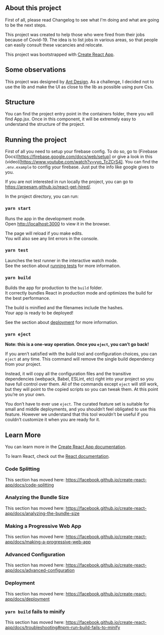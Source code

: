 ## About this project
First of all, please read Changelog to see what I'm doing and what are going to be the next steps.

This project was created to help those who were fired from their jobs because of Covid-19. The idea is to list jobs in various areas, so that people can easily consult these vacancies and relocate.

This project was bootstrapped with [Create React App](https://github.com/facebook/create-react-app).

## Some observations
This project was designed by [Ant Design](https://ant.design/). As a challenge, I decided not to use the lib and make the UI as close to the lib as possible using pure Css.

## Structure
You can find the project entry point in the containers folder, there you will find App.jsx. Once in this component, it will be extremely easy to understand the structure of the project.

## Running the project

First of all you need to setup your firebase config. To do so, go to (Firebase Docs)[https://firebase.google.com/docs/web/setup] or give a look in this (video)[https://www.youtube.com/watch?v=yyo_TcZCrS4]. 
You can find the `.env.example` to config your firebase. Just put the info like google gives to you.

If you are not interested in run locally the project, you can go to https://arpesam.github.io/react-get-hired/. 

In the project directory, you can run:

### `yarn start`

Runs the app in the development mode.<br />
Open [http://localhost:3000](http://localhost:3000) to view it in the browser.

The page will reload if you make edits.<br />
You will also see any lint errors in the console.

### `yarn test`

Launches the test runner in the interactive watch mode.<br />
See the section about [running tests](https://facebook.github.io/create-react-app/docs/running-tests) for more information.

### `yarn build`

Builds the app for production to the `build` folder.<br />
It correctly bundles React in production mode and optimizes the build for the best performance.

The build is minified and the filenames include the hashes.<br />
Your app is ready to be deployed!

See the section about [deployment](https://facebook.github.io/create-react-app/docs/deployment) for more information.

### `yarn eject`

**Note: this is a one-way operation. Once you `eject`, you can’t go back!**

If you aren’t satisfied with the build tool and configuration choices, you can `eject` at any time. This command will remove the single build dependency from your project.

Instead, it will copy all the configuration files and the transitive dependencies (webpack, Babel, ESLint, etc) right into your project so you have full control over them. All of the commands except `eject` will still work, but they will point to the copied scripts so you can tweak them. At this point you’re on your own.

You don’t have to ever use `eject`. The curated feature set is suitable for small and middle deployments, and you shouldn’t feel obligated to use this feature. However we understand that this tool wouldn’t be useful if you couldn’t customize it when you are ready for it.

## Learn More

You can learn more in the [Create React App documentation](https://facebook.github.io/create-react-app/docs/getting-started).

To learn React, check out the [React documentation](https://reactjs.org/).

### Code Splitting

This section has moved here: https://facebook.github.io/create-react-app/docs/code-splitting

### Analyzing the Bundle Size

This section has moved here: https://facebook.github.io/create-react-app/docs/analyzing-the-bundle-size

### Making a Progressive Web App

This section has moved here: https://facebook.github.io/create-react-app/docs/making-a-progressive-web-app

### Advanced Configuration

This section has moved here: https://facebook.github.io/create-react-app/docs/advanced-configuration

### Deployment

This section has moved here: https://facebook.github.io/create-react-app/docs/deployment

### `yarn build` fails to minify

This section has moved here: https://facebook.github.io/create-react-app/docs/troubleshooting#npm-run-build-fails-to-minify
